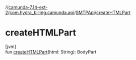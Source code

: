 //[camunda-7.14-ext-2](../../../index.md)/[com.hydra_billing.camunda.api](../index.md)/[SMTPApi](index.md)/[createHTMLPart](create-h-t-m-l-part.md)

# createHTMLPart

[jvm]\
fun [createHTMLPart](create-h-t-m-l-part.md)(html: String): BodyPart
